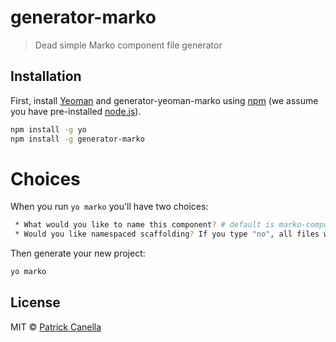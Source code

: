 # generator-marko

> Dead simple Marko component file generator

## Installation

First, install [Yeoman](http://yeoman.io) and generator-yeoman-marko using [npm](https://www.npmjs.com/) (we assume you have pre-installed [node.js](https://nodejs.org/)).

```bash
npm install -g yo
npm install -g generator-marko
```

# Choices
When you run `yo marko` you'll have two choices:
```bash
 * What would you like to name this component? # default is marko-component
 * Would you like namespaced scaffolding? If you type "no", all files will be blank and not namespaced, including browser.json # Default is "yes"

```


Then generate your new project:

```bash
yo marko
```


## License

MIT © [Patrick Canella](https://pcanella.github.io)


[npm-image]: https://badge.fury.io/js/generator-yeoman-marko.svg
[npm-url]: https://npmjs.org/package/generator-yeoman-marko
[travis-image]: https://travis-ci.org/pcanella/generator-yeoman-marko.svg?branch=master
[travis-url]: https://travis-ci.org/pcanella/generator-yeoman-marko
[daviddm-image]: https://david-dm.org/pcanella/generator-yeoman-marko.svg?theme=shields.io
[daviddm-url]: https://david-dm.org/pcanella/generator-yeoman-marko
